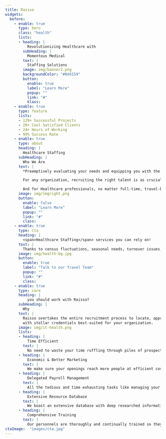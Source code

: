 ```yaml
---
title: Raisso
widgets: 
  before:
    - enable: true
      type: hero
      class: "health"
      lists:
      - heading: |
          Revolutionizing Healthcare with
        subHeading: | 
          Momentous Medical
        text: |
          Staffing Solutions
        image: img/banner2.png
        backgroundColor: "#0d4159"
        button:
          enable: true
          label: "Learn More"
          popup: ""
          link: "#"
          klass:
    - enable: true 
      type: feature
      lists:
      - 129+ Successful Projects
      - 20+ Cool Satisfied Clients
      - 24+ Hours of Working
      - 99% Success Rate
    - enable: true
      type: about
      heading: |
        Healthcare Staffing 
      subHeading: | 
        Who We Are
      text: |
        *Preemptively evaluating your needs and equipping you with the best resource- Quality Staff.*    

        For any organization, recruiting the right talent is as crucial as it is cumbersome. We’re here to make it convenient! Our diligent team with the best **medical staffing solutions** facilitates your hiring process and helps you find the perfect additions that add skill, positivity and tremendous value to your organization.    

        And for Healthcare professionals, no matter full-time, travel-based, or remote, we are an ideal provider with varied opportunities in several fields like nursing, therapy, medical laboratory, imaging, oncology, cardiopulmonary, and neurodiagnostic.
      image: img/imgright.png
      button:
        enable: false
        label: "Learn More"
        popup: ""
        link: "#"
        class:
    - enable: true
      type: cta
      heading: | 
        <span>Healthcare Staffing</span> services you can rely on! 
      text: | 
        Thanks to census fluctuations, seasonal needs, turnover issues, and whatnot, staffing needs can arise anytime! That’s where our exceptionally trained travel nurses will come to the rescue!
      image: img/health-bg.jpg
      button:
        enable: true
        label: "Talk to our Travel Team"
        popup: ""
        link: "#"
        class:
    - enable: true
      type: care
      heading: |
          you should work with Raisso? 
      subHeading: |
        Why       
      text: |
        Raisso overtakes the entire recruitment process to locate, approach and close prospects   
        with stellar credentials best-suited for your organization.
      image: img/it-health.png
      lists:
      - heading: |
          Time Efficient
        text: |
          No need to waste your time ruffling through piles of prospects, we’ll do the heavy lifting and find you the perfect candidates.
      - heading: |
          Economic & Better Marketing 
        text: |
          We make sure your openings reach more people at efficient costs by marketing them online. Dual Benefits!
      - heading: |
          Delegated Payroll Management
        text: |
          All the tedious and time exhausting tasks like managing your employees’ pay and benefits become a non-issue as the Raisso healthcare team handles it all for you.
      - heading: |
          Extensive Resource Database
        text: |
          We boast an extensive database with deep researched information about potential candidates for your business. This enables you to hire quickly whenever you need to.
      - heading: |
          Comprehensive Training  
        text: |
          Our personnels are thoroughly and continually trained so they can upskill with time, enabling them to land better jobs and equipping you with valuable & skilled resources.
ctaImage:  "images/cta.jpg"
---
```

